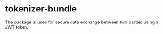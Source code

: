 # tokenizer-bundle
The package is used for secure data exchange between two parties using a JWT token.

